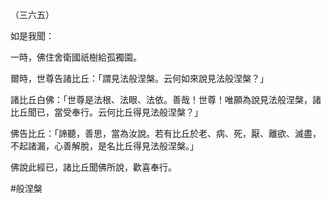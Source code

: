 （三六五）

如是我聞：

一時，佛住舍衛國祇樹給孤獨園。

爾時，世尊告諸比丘：「謂見法般涅槃。云何如來說見法般涅槃？」

諸比丘白佛：「世尊是法根、法眼、法依。善哉！世尊！唯願為說見法般涅槃，諸比丘聞已，當受奉行。云何比丘得見法般涅槃？」

佛告比丘：「諦聽，善思，當為汝說。若有比丘於老、病、死，厭、離欲、滅盡，不起諸漏，心善解脫，是名比丘得見法般涅槃。」

佛說此經已，諸比丘聞佛所說，歡喜奉行。



#般涅槃
